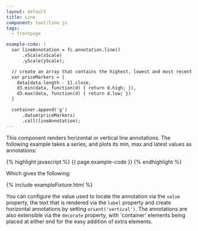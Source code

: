 ```yaml
---
layout: default
title: Line
component: tool/line.js
tags:
  - frontpage

example-code: |
  var lineAnnotation = fc.annotation.line()
      .xScale(xScale)
      .yScale(yScale);

  // create an array that contains the highest, lowest and most recent price
  var priceMarkers = [
    data[data.length - 1].close,
    d3.min(data, function(d) { return d.high; }),
    d3.max(data, function(d) { return d.low; })
  ]

  container.append('g')
      .datum(priceMarkers)
      .call(lineAnnotation);
---
```


This component renders horizontal or vertical line annotations. The following example takes a series, and plots its min, max and latest values as annotations:

{% highlight javascript %}
{{ page.example-code }}
{% endhighlight %}

Which gives the following:

{% include exampleFixture.html %}

You can configure the value used to locate the annotation via the `value` property, the text that is rendered via the `label` property and create horizontal annotations by setting `orient('vertical')`. The annotations are also extensible via the `decorate` property, with 'container' elements being placed at either end for the easy addition of extra elements.


